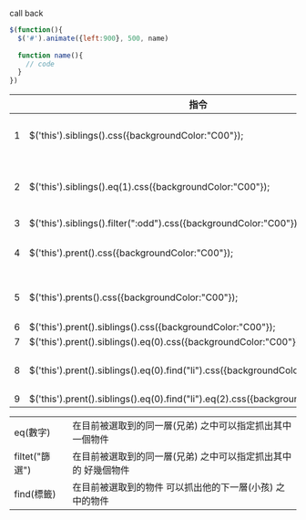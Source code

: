 
call back
```javascript
$(function(){
  $('#').animate({left:900}, 500, name)
  
  function name(){
    // code
  }
})
```

|   |   指令  |   |
|---|---|---|
| 1  |  $('this').siblings().css({backgroundColor:"C00"}); |  他->兄弟們->變紅色  |
| 2  |  $('this').siblings().eq(1).css({backgroundColor:"C00"}); |他->兄弟們->指定第二個->變紅色 |
| 3  |  $('this').siblings().filter(":odd").css({backgroundColor:"C00"}); | |
| 4  |  $('this').prent().css({backgroundColor:"C00"}); | 他->爸爸->變紅色 |
| 5  |  $('this').prents().css({backgroundColor:"C00"}); | 他->爸爸Ｓ->變紅色|
| 6  |  $('this').prent().siblings().css({backgroundColor:"C00"});  |  |
| 7  |  $('this').prent().siblings().eq(0).css({backgroundColor:"C00"});  | |
| 8  |  $('this').prent().siblings().eq(0).find("li").css({backgroundColor:"C00"});  | find("li") 只能用標籤|
| 9  |  $('this').prent().siblings().eq(0).find("li").eq(2).css({backgroundColor:"C00"});  | |

|   |   |
|---|---|
| eq(數字) |  在目前被選取到的同一層(兄弟) 之中可以指定抓出其中一個物件 | 
|  filtet("篩選") |  在目前被選取到的同一層(兄弟) 之中可以指定抓出其中的 好幾個物件 | 
|  find(標籤) |  在目前被選取到的物件 可以抓出他的下一層(小孩) 之中的物件 | 



